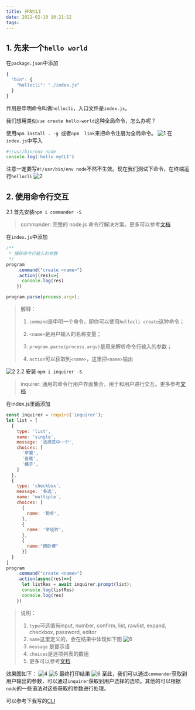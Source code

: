 ```yaml
---
title: 开发CLI
date: 2021-02-10 10:21:12
tags:
---
```

## 1. 先来一个`hello world`

在`package.json`中添加 

```javascript
{
  "bin": {
    "hellocli": "./index.js" 
  }
}
```

作用是申明命令叫做`hellocli`，入口文件是`index.js`。 

我们想用类似`vue create hello-world`这种全局命令，怎么办呢？ 

使用`npm install . -g `或者`npm  link`来把命令注册为全局命令。
![1](https://p3-juejin.byteimg.com/tos-cn-i-k3u1fbpfcp/976bc7f1f671460b9f67d7b863ee486b~tplv-k3u1fbpfcp-zoom-1.image)
在`index.js`中写入

```javascript
#!/usr/bin/env node
console.log('hello myCLI')
```

注意一定要写`#!/usr/bin/env node`不然不生效。现在我们测试下命令，在终端运行`hellocli`
![2](https://p3-juejin.byteimg.com/tos-cn-i-k3u1fbpfcp/7e444c648a134e5eaa8922b5eb7794ca~tplv-k3u1fbpfcp-zoom-1.image) 

## 2. 使用命令行交互

2.1 首先安装`npm i commander -S`

> commander: 完整的 node.js 命令行解决方案。更多可以参考[文档](https://github.com/tj/commander.js/blob/master/Readme_zh-CN.md)

在`index.js`中添加

```javascript
/**
 * 捕获命令行输入的参数
 */
program
    .command("create <name>")
    .action((res)=>{
      console.log(res)
    })

program.parse(process.argv);
```

> 解释：
>
> 1. `command`是申明一个命令，即你可以使用`hellocli create`这种命令；
>
> 2. `<name>`是用户输入的名称变量；
>
> 3. `program.parse(process.argv)`是用来解析命令行输入的参数；
>
> 4. `action`可以获取到`<name>`，这里把`<name>`输出

![2](https://p3-juejin.byteimg.com/tos-cn-i-k3u1fbpfcp/479cd118043d449e98f3483499a4fe64~tplv-k3u1fbpfcp-zoom-1.image) 
2.2 安装 `npm i inquirer -S` 

> inquirer: 通用的命令行用户界面集合，用于和用户进行交互。更多参考[文档](https://github.com/SBoudrias/Inquirer.js) 

在index.js里面添加

```javascript
const inquirer = require('inquirer');
let list = [
  {
    type: 'list',
    name: 'single',
    message: '选择其中一个',
    choices: [
      '苹果',
      '香蕉',
      '橘子',
    ]
  },
  {
    type: 'checkbox',
    message: '多选',
    name: 'multiple',
    choices: [
      {
        name: '跑步',
      },
      {
        name: '举哑铃',
      },
      {
        name:"俯卧撑"
      }]
  }
]
program
    .command("create <name>")
    .action(async(res)=>{
      let listRes = await inquirer.prompt(list);
      console.log(listRes)
      console.log(res)
    })
```

> 说明：
>
> 1. `type`可选值有input, number, confirm, list, rawlist, expand, checkbox, password, editor
> 2. `name`这里定义的，会在结果中体现如下图 ![6](https://p3-juejin.byteimg.com/tos-cn-i-k3u1fbpfcp/6bad9467b1ba41edbb9db68d73fb5e55~tplv-k3u1fbpfcp-zoom-1.image)
> 3. `message` 是提示语
> 4. `choices`是选项列表的数组
> 5. 更多可以参考[文档](https://github.com/SBoudrias/Inquirer.js)  

效果图如下：
![4](https://p3-juejin.byteimg.com/tos-cn-i-k3u1fbpfcp/3b03a642e1e14207ad8b68709a5d81e0~tplv-k3u1fbpfcp-zoom-1.image)
![5](https://p3-juejin.byteimg.com/tos-cn-i-k3u1fbpfcp/393ad61ef3064b41bd2052b1d166f5b9~tplv-k3u1fbpfcp-zoom-1.image)
最终打印结果
![6](https://p3-juejin.byteimg.com/tos-cn-i-k3u1fbpfcp/6bad9467b1ba41edbb9db68d73fb5e55~tplv-k3u1fbpfcp-zoom-1.image)
至此，我们可以通过`commander`获取到用户输出的参数，可以通过`inquirer`获取到用户选择的选项。其他的可以根据`node`的一些语法对这些获取的参数进行处理。

可以参考下我写的[CLI](https://www.npmjs.com/package/cmq_cli)